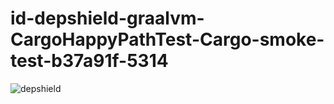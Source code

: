 # id-depshield-graalvm-CargoHappyPathTest-Cargo-smoke-test-b37a91f-5314

![depshield](https://dev1.dev.depshield.sonatype.org/badges/depshield-testing/id-depshield-graalvm-CargoHappyPathTest-Cargo-smoke-test-b37a91f-5314/depshield.svg)